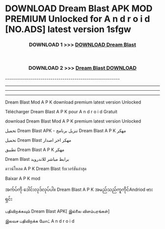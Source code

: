 # DOWNLOAD Dream Blast  APK MOD PREMIUM Unlocked for A n d r o i d [NO.ADS] latest version 1sfgw 



<div align="center">

<h3>DOWNLOAD 1 >>> <a href="https://getmod2.web.app/?judul=Dream Blast ">DOWNLOAD Dream Blast </a></h3><br>

<h3>DOWNLOAD 2 >>> <a href="https://getmod2.web.app/?judul=Dream Blast ">Dream Blast  DOWNLOAD </a></h3>

</div>
----------------------------------------------------------

----------------------------------------------------------

----------------------------------------------------------

----------------------------------------------------------

Dream Blast  Mod A P K download premium latest version Unlocked

Télécharger Dream Blast  A P K pour A n d r o i d Gratuit

download Dream Blast  Mod A P K premium latest version Unlocked

تحميل Dream Blast  APK - تنزيل برنامج Dream Blast  A P K مهكر

تحميل Dream Blast  مهكر اخر اصدار

تطبيق Dream Blast  A P K مهكر

Dream Blast  برابط مباشر للاندرويد

ดาวน์โหลด A P K Dream Blast  รับเวอร์ชันล่าสุด

Baixar A P K mod

အက်ပ်ကို ဒေါင်းလုဒ်လုပ်ပါ။ Dream Blast  A P K အမည်သည်ကူကိုင်Andriod ဗားရှင်း

பதிவிறக்கவும் Dream Blast  APK[ இல்லை விளம்பரங்கள்] 
 
இலவச பதிவிறக்க மோட் A n d r o i d




